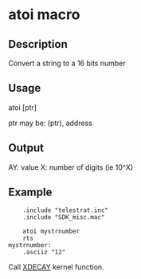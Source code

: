 # atoi macro

## Description

Convert a string to a 16 bits number

## Usage

atoi [ptr]

ptr may be: (ptr), address

## Output

AY: value
X: number of digits (ie 10^X)

## Example

```ca65
    .include "telestrat.inc"
    .include "SDK_misc.mac"

    atoi mystrnumber
    rts
mystrnumber:
    .asciiz "12"
```

Call [XDECAY](../../kernel/primitives/xdecay/) kernel function.
